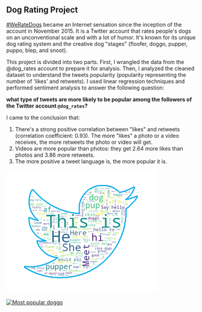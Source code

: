 ## Dog Rating Project

[#WeRateDogs](https://twitter.com/dog_rates) became an Internet sensation since the inception of the account in November 2015. It is a Twitter account that rates people's dogs on an unconventional scale and with a lot of humor. It's known for its unique dog rating system and the creative dog "stages" (floofer, doggo, pupper, puppo, blep, and snoot).

This project is divided into two parts. First, I wrangled the data from the @dog_rates account to prepare it for analysis. Then, I analyzed the cleaned dataset to understand the tweets popularity (popularity representing the number of 'likes' and retweets). I used linear regression techniques and performed sentiment analysis to answer the following question: 

**what type of tweets are more likely to be popular among the followers of the Twitter account `@dog_rates`?**

I came to the conclusion that: 

1. There's a strong positive correlation between "likes" and retweets (correlation coefficient: 0.93). The more "likes" a photo or a video receives, the more retweets the photo or video will get.
2. Videos are more popular than photos: they get 2.64 more likes than photos and 3.86 more retweets.
3. The more positive a tweet language is, the more popular it is.

![Twitter WorldCloud](dog_rates_wordcloud.png) 

[![Most popular doggo](https://pbs.twimg.com/ext_tw_video_thumb/744234667679821824/pu/img/1GaWmtJtdqzZV7jy.jpg)](https://twitter.com/dog_rates/status/744234799360020481)
